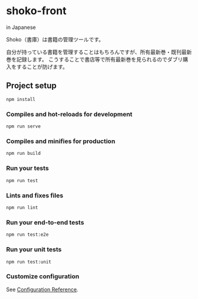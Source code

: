 # shoko-front

in Japanese

Shoko（書庫）は書籍の管理ツールです。

自分が持っている書籍を管理することはもちろんですが、所有最新巻・既刊最新巻を記録します。
こうすることで書店等で所有最新巻を見られるのでダブリ購入をすることが防げます。

## Project setup
```
npm install
```

### Compiles and hot-reloads for development
```
npm run serve
```

### Compiles and minifies for production
```
npm run build
```

### Run your tests
```
npm run test
```

### Lints and fixes files
```
npm run lint
```

### Run your end-to-end tests
```
npm run test:e2e
```

### Run your unit tests
```
npm run test:unit
```

### Customize configuration
See [Configuration Reference](https://cli.vuejs.org/config/).
